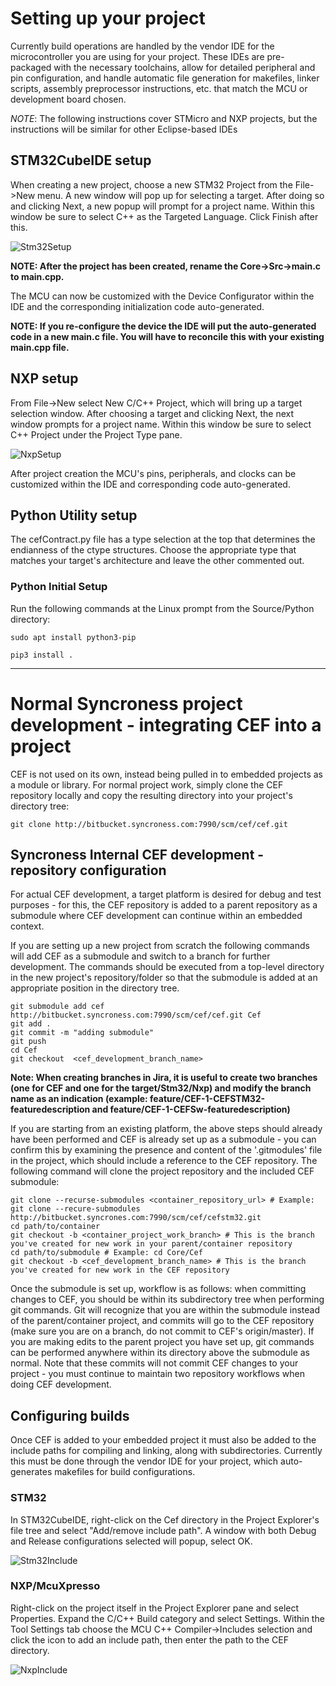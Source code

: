 # Setting up your project

Currently build operations are handled by the vendor IDE for the microcontroller you are using for your project. These IDEs are pre-packaged with the necessary toolchains, allow for detailed peripheral and pin configuration, and handle automatic file generation for makefiles, linker scripts, assembly preprocessor instructions, etc. that match the MCU or development board chosen.

*NOTE*: The following instructions cover STMicro and NXP projects, but the instructions will be similar for other Eclipse-based IDEs

## STM32CubeIDE setup

When creating a new project, choose a new STM32 Project from the File->New menu. A new window will pop up for selecting a target. After doing so and clicking Next, a new popup will prompt for a project name. Within this window be sure to select C++ as the Targeted Language. Click Finish after this.

![Stm32Setup](./DocsSource/Stm32Setup.png)

**NOTE: After the project has been created, rename the Core->Src->main.c to main.cpp.**

The MCU can now be customized with the Device Configurator within the IDE and the corresponding initialization code auto-generated.

**NOTE: If you re-configure the device the IDE will put the auto-generated code in a new main.c file. You will have to reconcile this with your existing main.cpp file.**

## NXP setup

From File->New select New C/C++ Project, which will bring up a target selection window. After choosing a target and clicking Next, the next window prompts for a project name. Within this window be sure to select C++ Project under the Project Type pane.

![NxpSetup](./DocsSource/NxpSetup.png)

After project creation the MCU's pins, peripherals, and clocks can be customized within the IDE and corresponding code auto-generated.

## Python Utility setup

The cefContract.py file has a type selection at the top that determines the endianness of the ctype structures. Choose the appropriate type that matches your target's architecture and leave the other commented out.

### Python Initial Setup

Run the following commands at the Linux prompt from the Source/Python directory:

`sudo apt install python3-pip`

`pip3 install .`

---

# Normal Syncroness project development - integrating CEF into a project

CEF is not used on its own, instead being pulled in to embedded projects as a module or library. For normal project work, simply clone the CEF repository locally and copy the resulting directory into your project's directory tree:

```
git clone http://bitbucket.syncroness.com:7990/scm/cef/cef.git
```

## Syncroness Internal CEF development - repository configuration

For actual CEF development, a target platform is desired for debug and test purposes - for this, the CEF repository is added to a parent repository as a submodule where CEF development can continue within an embedded context.

If you are setting up a new project from scratch the following commands will add CEF as a submodule and switch to a branch for further development. The commands should be executed from a top-level directory in the new project's repository/folder so that the submodule is added at an appropriate position in the directory tree.

```
git submodule add cef http://bitbucket.syncroness.com:7990/scm/cef/cef.git Cef
git add .
git commit -m "adding submodule"
git push
cd Cef
git checkout  <cef_development_branch_name>
```

**Note: When creating branches in Jira, it is useful to create two branches (one for CEF and one for the target/Stm32/Nxp) and modify the branch name as an indication (example: feature/CEF-1-CEFSTM32-featuredescription and feature/CEF-1-CEFSw-featuredescription)**

If you are starting from an existing platform, the above steps should already have been performed and CEF is already set up as a submodule - you can confirm this by examining the presence and content of the '.gitmodules' file in the project, which should include a reference to the CEF repository. The following command will clone the project repository and the included CEF submodule:

```
git clone --recurse-submodules <container_repository_url> # Example: git clone --recure-submodules http://bitbucket.syncrones.com:7990/scm/cef/cefstm32.git
cd path/to/container
git checkout -b <container_project_work_branch> # This is the branch you've created for new work in your parent/container repository
cd path/to/submodule # Example: cd Core/Cef
git checkout -b <cef_development_branch_name> # This is the branch you've created for new work in the CEF repository
```

Once the submodule is set up, workflow is as follows: when committing changes to CEF, you should be within its subdirectory tree when performing git commands. Git will recognize that you are within the submodule instead of the parent/container project, and commits will go to the CEF repository (make sure you are on a branch, do not commit to CEF's origin/master). If you are making edits to the parent project you have set up, git commands can be performed anywhere within its directory above the submodule as normal. Note that these commits will not commit CEF changes to your project - you must continue to maintain two repository workflows when doing CEF development.

## Configuring builds

Once CEF is added to your embedded project it must also be added to the include paths for compiling and linking, along with subdirectories. Currently this must be done through the vendor IDE for your project, which auto-generates makefiles for build configurations.

### STM32

In STM32CubeIDE, right-click on the Cef directory in the Project Explorer's file tree and select "Add/remove include path". A window with both Debug and Release configurations selected will popup, select OK.

![Stm32Include](./DocsSource/Stm32Include.png)

### NXP/McuXpresso

Right-click on the project itself in the Project Explorer pane and select Properties. Expand the C/C++ Build category and select Settings. Within the Tool Settings tab choose the MCU C++ Compiler->Includes selection and click the icon to add an include path, then enter the path to the CEF directory.

![NxpInclude](./DocSource/../DocsSource/NxpXpressoInclude.png)

